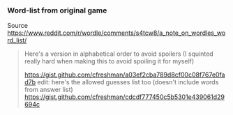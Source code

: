 ### Word-list from original game
Source https://www.reddit.com/r/wordle/comments/s4tcw8/a_note_on_wordles_word_list/ 
> Here's a version in alphabetical order to avoid spoilers (I squinted really hard when making this to avoid spoiling it for myself)
> 
> https://gist.github.com/cfreshman/a03ef2cba789d8cf00c08f767e0fad7b
> edit: here's the allowed guesses list too (doesn't include words from answer list)
> https://gist.github.com/cfreshman/cdcdf777450c5b5301e439061d29694c